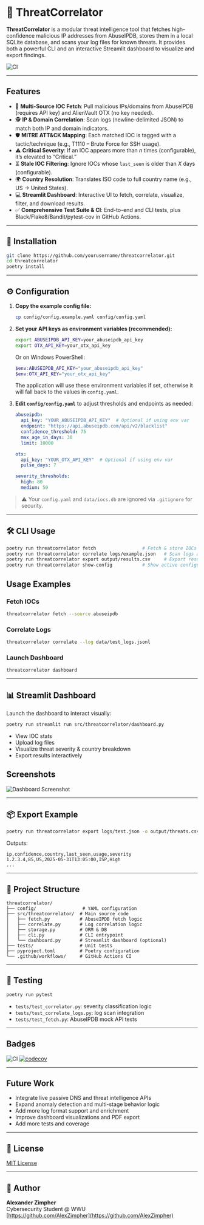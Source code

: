 # 🔐 ThreatCorrelator

**ThreatCorrelator** is a modular threat intelligence tool that fetches high-confidence malicious IP addresses from AbuseIPDB, stores them in a local SQLite database, and scans your log files for known threats. It provides both a powerful CLI and an interactive Streamlit dashboard to visualize and export findings.

![CI](https://github.com/AlexZimpher/threatcorrelator/actions/workflows/ci.yml/badge.svg)

---

## Features

- 🎯 **Multi-Source IOC Fetch**: Pull malicious IPs/domains from AbuseIPDB (requires API key) and AlienVault OTX (no key needed).
- 🕵️ **IP & Domain Correlation**: Scan logs (newline-delimited JSON) to match both IP and domain indicators.
- 🛡️ **MITRE ATT&CK Mapping**: Each matched IOC is tagged with a tactic/technique (e.g., T1110 – Brute Force for SSH usage).
- ⚠️ **Critical Severity**: If an IOC appears more than _n_ times (configurable), it’s elevated to “Critical.”
- ⏳ **Stale IOC Filtering**: Ignore IOCs whose `last_seen` is older than _X_ days (configurable).
- 🌍 **Country Resolution**: Translates ISO code to full country name (e.g., US → United States).
- 💻 **Streamlit Dashboard**: Interactive UI to fetch, correlate, visualize, filter, and download results.
- ✅ **Comprehensive Test Suite & CI**: End-to-end and CLI tests, plus Black/Flake8/Bandit/pytest-cov in GitHub Actions.

---

## 🚀 Installation

```bash
git clone https://github.com/yourusername/threatcorrelator.git
cd threatcorrelator
poetry install
```

---

## ⚙️ Configuration

1. **Copy the example config file:**

   ```bash
   cp config/config.example.yaml config/config.yaml
   ```

2. **Set your API keys as environment variables (recommended):**

   ```bash
   export ABUSEIPDB_API_KEY=your_abuseipdb_api_key
   export OTX_API_KEY=your_otx_api_key
   ```
   Or on Windows PowerShell:
   ```powershell
   $env:ABUSEIPDB_API_KEY="your_abuseipdb_api_key"
   $env:OTX_API_KEY="your_otx_api_key"
   ```

   The application will use these environment variables if set, otherwise it will fall back to the values in `config.yaml`.

3. **Edit `config/config.yaml`** to adjust thresholds and endpoints as needed:

   ```yaml
   abuseipdb:
     api_key: "YOUR_ABUSEIPDB_API_KEY"  # Optional if using env var
     endpoint: "https://api.abuseipdb.com/api/v2/blacklist"
     confidence_threshold: 75
     max_age_in_days: 30
     limit: 10000

   otx:
     api_key: "YOUR_OTX_API_KEY"  # Optional if using env var
     pulse_days: 7

   severity_thresholds:
     high: 80
     medium: 50
   ```

> ⚠️ Your `config.yaml` and `data/iocs.db` are ignored via `.gitignore` for security.

---

## 🛠️ CLI Usage

```bash
poetry run threatcorrelator fetch                 # Fetch & store IOCs from AbuseIPDB
poetry run threatcorrelator correlate logs/example.json   # Scan logs against IOCs
poetry run threatcorrelator export output/results.csv     # Export results
poetry run threatcorrelator show-config           # Show active configuration
```

## Usage Examples

### Fetch IOCs
```bash
threatcorrelator fetch --source abuseipdb
```

### Correlate Logs
```bash
threatcorrelator correlate --log data/test_logs.jsonl
```

### Launch Dashboard
```bash
threatcorrelator dashboard
```

---

## 📊 Streamlit Dashboard

Launch the dashboard to interact visually:

```bash
poetry run streamlit run src/threatcorrelator/dashboard.py
```

- View IOC stats
- Upload log files
- Visualize threat severity & country breakdown
- Export results interactively

## Screenshots

![Dashboard Screenshot](docs/dashboard_screenshot.png)

---

## 📦 Export Example

```bash
poetry run threatcorrelator export logs/test.json -o output/threats.csv
```

Outputs:

```csv
ip,confidence,country,last_seen,usage,severity
1.2.3.4,85,US,2025-05-31T13:05:00,ISP,High
...
```

---

## 📂 Project Structure

```
threatcorrelator/
├── config/                 # YAML configuration
├── src/threatcorrelator/  # Main source code
│   ├── fetch.py           # AbuseIPDB fetch logic
│   ├── correlate.py       # Log correlation logic
│   ├── storage.py         # ORM & DB
│   ├── cli.py             # CLI entrypoint
│   └── dashboard.py       # Streamlit dashboard (optional)
├── tests/                 # Unit tests
├── pyproject.toml         # Poetry configuration
└── .github/workflows/     # GitHub Actions CI
```

---

## 🧪 Testing

```bash
poetry run pytest
```

- `tests/test_correlator.py`: severity classification logic
- `tests/test_correlate_logs.py`: log scan integration
- `tests/test_fetch.py`: AbuseIPDB mock API tests

---

## Badges

![CI](https://github.com/yourusername/threat-correlator/actions/workflows/ci.yml/badge.svg)
[![codecov](https://codecov.io/gh/yourusername/threat-correlator/branch/main/graph/badge.svg)](https://codecov.io/gh/yourusername/threat-correlator)

---

## Future Work
- Integrate live passive DNS and threat intelligence APIs
- Expand anomaly detection and multi-stage behavior logic
- Add more log format support and enrichment
- Improve dashboard visualizations and PDF export
- Add more tests and coverage

---

## 📝 License

[MIT License](LICENSE)

---

## 👤 Author

**Alexander Zimpher**  
Cybersecurity Student @ WWU  
[https://github.com/AlexZimpher](https://github.com/AlexZimpher)

